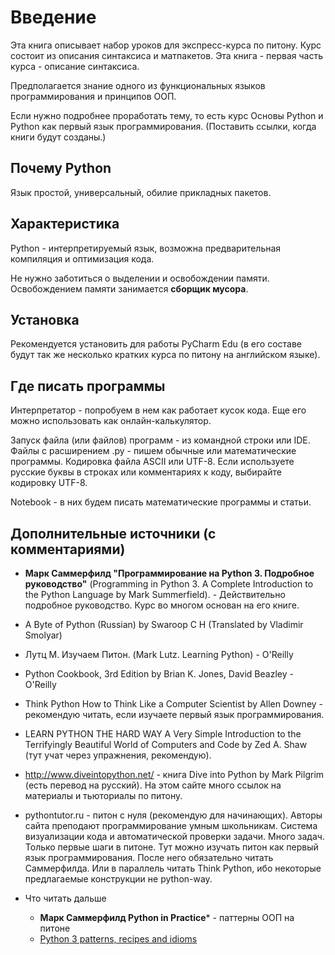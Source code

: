# Введение

Эта книга описывает набор уроков для экспресс-курса по питону. Курс состоит из описания синтаксиса и матпакетов. Эта книга - первая часть курса - описание синтаксиса.

Предполагается знание одного из функциональных языков программирования и принципов ООП.

Если нужно подробнее проработать тему, то есть курс Основы Python и Python как первый язык программирования. \(Поставить ссылки, когда книги будут созданы.\)

## Почему Python

Язык простой, универсальный, обилие прикладных пакетов.

## Характеристика

Python - интерпретируемый язык, возможна предварительная компиляция и оптимизация кода.

Не нужно заботиться о выделении и освобождении памяти. Освобождением памяти занимается **сборщик мусора**.

## Установка

Рекомендуется установить для работы PyCharm Edu \(в его составе будут так же несколько кратких курса по питону на английском языке\).

## Где писать программы

Интерпретатор - попробуем в нем как работает кусок кода. Еще его можно использовать как онлайн-калькулятор.

Запуск файла \(или файлов\) программ - из командной строки или IDE. Файлы с расширением .py - пишем обычные или математические программы. Кодировка файла ASCII или UTF-8. Если используете русские буквы в строках или комментариях к коду, выбирайте кодировку UTF-8.

Notebook - в них будем писать математические программы и статьи.

## Дополнительные источники (с комментариями)

* **Марк Саммерфилд "Программирование на Python 3. Подробное руководство"** (Programming in Python 3. A Complete Introduction to the Python Language by Mark Summerfield). - Действительно подробное руководство. Курс во многом основан на его книге.
* A Byte of Python (Russian) by Swaroop C H (Translated by Vladimir Smolyar)
* Лутц М. Изучаем Питон. (Mark Lutz. Learning Python) - O'Reilly
* Python Cookbook, 3rd Edition by Brian K. Jones, David Beazley - O'Reilly


* Think Python How to Think Like a Computer Scientist by Allen Downey - рекомендую читать, если изучаете первый язык программирования.
* LEARN PYTHON THE HARD WAY A Very Simple Introduction to the Terrifyingly Beautiful World of Computers and Code by Zed A. Shaw (тут учат через упражнения, рекомендую).

* http://www.diveintopython.net/ - книга Dive into Python by Mark Pilgrim (есть перевод на русский). На этом сайте много ссылок на материалы и тьюториалы по питону.

* pythontutor.ru - питон с нуля (рекомендую для начинающих). Авторы сайта преподают программирование умным школьникам. Система визуализации кода и автоматической проверки задачи. Много задач. Только первые шаги в питоне. Тут можно изучать питон как первый язык программирования.
После него обязательно читать Саммерфилда. Или в параллель читать Think Python, ибо некоторые предлагаемые конструкции не python-way.

* Что читать дальше
  * **Марк Саммерфилд Python in Practice*** - паттерны ООП на питоне
  * [Python 3 patterns, recipes and idioms](/http://python-3-patterns-idioms-test.readthedocs.io/en/latest/PatternConcept.html)